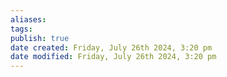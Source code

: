 ```yaml
---
aliases: 
tags: 
publish: true
date created: Friday, July 26th 2024, 3:20 pm
date modified: Friday, July 26th 2024, 3:20 pm
---
```

